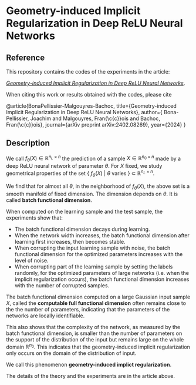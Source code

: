 # Geometry-induced Implicit Regularization in Deep ReLU Neural Networks

## Reference

This repository contains the codes of the experiments in the article:

*[Geometry-induced Implicit Regularization in Deep ReLU Neural Networks](https://arxiv.org/abs/2402.08269)*.

When citing this work or results obtained with the codes, please cite

@article{BonaPellissier-Malgouyres-Bachoc,
  title={Geometry-induced Implicit Regularization in Deep ReLU Neural Networks},
  author={ Bona-Pellissier, Joachim and  Malgouyres, Fran{\c{c}}ois and Bachoc, Fran{\c{c}}ois},
  journal={arXiv preprint arXiv:2402.08269},
  year={2024}
}


## Description
We call $f_\theta(X)\in{\mathbb R}^{n_L\times n}$ the prediction of a sample $X\in{\mathbb R}^{n_0\times n}$ made by a deep ReLU neural network of parameter $\theta$. For $X$ fixed, we study geometrical properties of the set {  $f_\theta(X)$  |  $\theta$ varies  }  $\subset$ $\mathbb{R}^{n_L\times n}$.

We find that for almost all $\theta$, in the neighborhood of $f_\theta(X)$, the above set is a smooth manifold of fixed dimension. The dimension depends on $\theta$. It is called **batch functional dimension**.

When computed on the learning sample and the test sample, the experiments show that:
- The batch functional dimension decays during learning.
- When the network width increases, the batch functional dimension after learning first increases, then becomes stable.
- When corrupting the input learning sample with noise, the batch functional dimension for the optimized parameters increases with the level of noise.
- When corrupting part of the learning sample by setting the labels randomly, for the optimized parameters of large networks (i.e. when the implicit regularization occurs), the batch functional dimension increases with the number of corrupted samples.

The batch functional dimension computed on a large Gaussian input sample $X$, called the **computable full functional dimension** often remains close to the the number of parameters, indicating that the parameters of the networks are locally identifiable. 

This also shows that the complexity of the network, as measured by the batch functional dimension, is smaller than the number of parameters on the support of the distribution of the input but remains large on the whole domain ${\mathbb R}^{n_0}$. This indicates that the geometry-induced implicit regularization only occurs on the domain of the distribution of input.

We call this phenomenon **geometry-induced implict regularization**.

The details of the theory and the experiments are in the article above.
